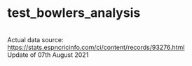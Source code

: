 # test_bowlers_analysis

<br> Actual data source: https://stats.espncricinfo.com/ci/content/records/93276.html
<br> Update of 07th August 2021
